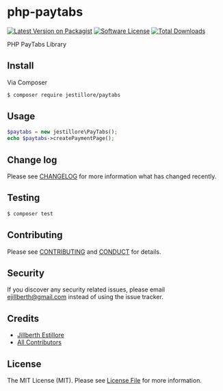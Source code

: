# php-paytabs

[![Latest Version on Packagist][ico-version]][link-packagist]
[![Software License][ico-license]](LICENSE.md)
[![Total Downloads][ico-downloads]][link-downloads]

PHP PayTabs Library

## Install

Via Composer

``` bash
$ composer require jestillore/paytabs
```

## Usage

``` php
$paytabs = new jestillore\PayTabs();
echo $paytabs->createPaymentPage();
```

## Change log

Please see [CHANGELOG](CHANGELOG.md) for more information what has changed recently.

## Testing

``` bash
$ composer test
```

## Contributing

Please see [CONTRIBUTING](CONTRIBUTING.md) and [CONDUCT](CONDUCT.md) for details.

## Security

If you discover any security related issues, please email ejillberth@gmail.com instead of using the issue tracker.

## Credits

- [Jillberth Estillore][link-author]
- [All Contributors][link-contributors]

## License

The MIT License (MIT). Please see [License File](LICENSE.md) for more information.

[ico-version]: https://img.shields.io/packagist/v/jestillore/php-paytabs.svg?style=flat-square
[ico-license]: https://img.shields.io/badge/license-MIT-brightgreen.svg?style=flat-square
[ico-downloads]: https://img.shields.io/packagist/dt/jestillore/php-paytabs.svg?style=flat-square

[link-packagist]: https://packagist.org/packages/jestillore/paytabs
[link-downloads]: https://packagist.org/packages/jestillore/paytabs
[link-author]: http://ejillberth.xyz
[link-contributors]: ../../contributors
